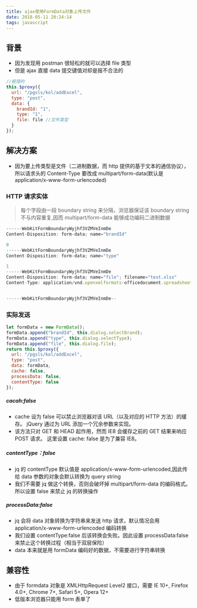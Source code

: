 ```yaml
---
title: ajax使用FormData对象上传文件
date: 2018-05-11 20:24:14
tags: javascript
---
```


## 背景

* 因为发现用 postman 很轻松的就可以选择 file 类型
* 但是 ajax 直接 data 提交键值对却是报不合法的

```javascript
//报错的
this.$proxy({
  url: "/pgsls/kol/addExcel",
  type: "post",
  data: {
    brandId: "1",
    type: "1",
    file: file //文件类型
  }
});
```

## 解决方案

* 因为要上传类型是文件（二进制数据，而 http 提供的基于文本的通信协议），所以请求头的 Content-Type 要改成 multipart/form-data(默认是 application/x-www-form-urlencoded)

### HTTP 请求实体

> 每个字段由一段 boundary string 来分隔，浏览器保证该 boundary string 不与内容重复,因而 multipart/form-data 能够成功编码二进制数据

```javascript
------WebKitFormBoundaryWyjhf3VZMVeInmDe
Content-Disposition: form-data; name="brandId"

0
------WebKitFormBoundaryWyjhf3VZMVeInmDe
Content-Disposition: form-data; name="type"

1
------WebKitFormBoundaryWyjhf3VZMVeInmDe
Content-Disposition: form-data; name="file"; filename="test.xlsx"
Content-Type: application/vnd.openxmlformats-officedocument.spreadsheetml.sheet


------WebKitFormBoundaryWyjhf3VZMVeInmDe--
```

### 实际发送

```javascript
let formData = new FormData();
formData.append("brandId", this.dialog.selectBrand);
formData.append("type", this.dialog.selectType);
formData.append("file", this.dialog.file);
return this.$proxy({
  url: "/pgsls/kol/addExcel",
  type: "post",
  data: formData,
  cache: false,
  processData: false,
  contentType: false
});
```

##### cacah:false

* cache 设为 false 可以禁止浏览器对该 URL（以及对应的 HTTP 方法）的缓存。 jQuery 通过为 URL 添加一个冗余参数来实现。
* 该方法只对 GET 和 HEAD 起作用，然而 IE8 会缓存之前的 GET 结果来响应 POST 请求。 这里设置 cache: false 是为了兼容 IE8。

##### contentType：false

* jq 的 contentType 默认值是 application/x-www-form-urlencoded,因此传给 data 参数的对象会默认转换为 query string
* 我们不需要 jq 做这个转换，否则会破坏掉 multipart/form-data 的编码格式。所以设置 false 来禁止 jq 的转换操作

##### processData:false

* jq 会将 data 对象转换为字符串来发送 http 请求，默认情况会用 application/x-www-form-urlencoded 编码转换
* 我们设置 contentType:false 后该转换会失败。因此设置 processData:false 来禁止这个转换过程（相当于双层保险）
* data 本来就是用 formData 编码好的数据，不需要进行字符串转换

## 兼容性

* 由于 formdata 对象是 XMLHttpRequest Level2 接口，需要 IE 10+, Firefox 4.0+, Chrome 7+, Safari 5+, Opera 12+
* 低版本浏览器只能用 form 表单了
